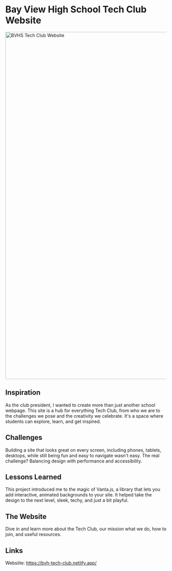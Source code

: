 # Bay View High School Tech Club Website

<img width="1905" height="1080" alt="BVHS Tech Club Website" src="https://github.com/user-attachments/assets/a3088ed4-c596-45e9-8ba0-311f053577b2" />

## Inspiration

As the club president, I wanted to create more than just another school webpage. This site is a hub for everything Tech Club, from who we are to the challenges we pose and the creativity we celebrate. It's a space where students can explore, learn, and get inspired.

## Challenges

Building a site that looks great on every screen, including phones, tablets, desktops, while still being fun and easy to navigate wasn't easy. The real challenge? Balancing design with performance and accessibility.

## Lessons Learned

This project introduced me to the magic of Vanta.js, a library that lets you add interactive, animated backgrounds to your site. It helped take the design to the next level, sleek, techy, and just a bit playful.

## The Website

Dive in and learn more about the Tech Club, our mission what we do, how to join, and useful resources.

## Links

Websiite: https://bvh-tech-club.netlify.app/

